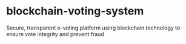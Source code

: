 # blockchain-voting-system
Secure, transparent e-voting platform using blockchain technology to ensure vote integrity and prevent fraud
